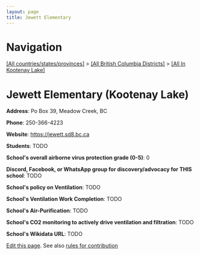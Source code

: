 ```yaml
---
layout: page
title: Jewett Elementary
---
```

# Navigation

[[All countries/states/provinces]](../../..) > [[All British Columbia Districts]](../..) > [[All In Kootenay Lake]](..)

# Jewett Elementary (Kootenay Lake)

**Address**: Po Box 39, Meadow Creek, BC

**Phone**: 250-366-4223

**Website**: <https://jewett.sd8.bc.ca>

**Students**: TODO

**School's overall airborne virus protection grade (0-5)**: 0

**Discord, Facebook, or WhatsApp group for discovery/advocacy for THIS school**: TODO

**School's policy on Ventilation**: TODO

**School's Ventilation Work Completion**: TODO

**School's Air-Purification**: TODO

**School's CO2 monitoring to actively drive ventilation and filtration**: TODO

**School's Wikidata URL**: TODO


[Edit this page](https://github.com/ventilate-schools/BC/edit/main/./Kootenay_Lake/Jewett_Elementary.md). See also [rules for contribution](../../../contribution-rules/)